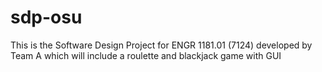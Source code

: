 # sdp-osu

This is the Software Design Project for ENGR 1181.01 (7124) developed by Team A which will include a roulette and blackjack game with GUI 
